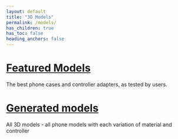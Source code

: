 ```yaml
---
layout: default
title: "3D Models"
permalink: /models/
has_children: true
has_toc: false
heading_anchors: false
---
```


# [Featured Models](/models/featured-models/)

The best phone cases and controller adapters, as tested by users.

# [Generated models](/models/generated-models/)

All 3D models - all phone models with each variation of material and controller